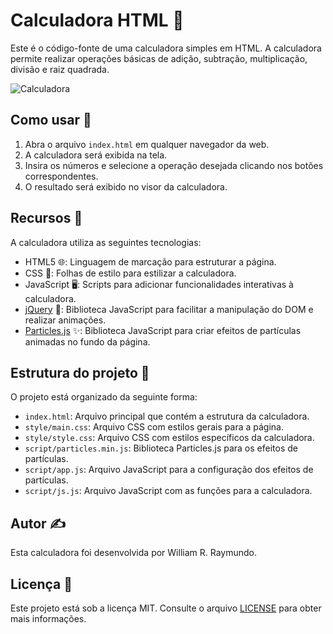 # Calculadora HTML 🧮

Este é o código-fonte de uma calculadora simples em HTML. A calculadora permite realizar operações básicas de adição, subtração, multiplicação, divisão e raiz quadrada.

![Calculadora](calculator.png)

## Como usar 🚀

1. Abra o arquivo `index.html` em qualquer navegador da web.
2. A calculadora será exibida na tela.
3. Insira os números e selecione a operação desejada clicando nos botões correspondentes.
4. O resultado será exibido no visor da calculadora.

## Recursos 🔧

A calculadora utiliza as seguintes tecnologias:

- HTML5 🌐: Linguagem de marcação para estruturar a página.
- CSS 🎨: Folhas de estilo para estilizar a calculadora.
- JavaScript 🖥️: Scripts para adicionar funcionalidades interativas à calculadora.
- [jQuery](https://jquery.com/) 🤖: Biblioteca JavaScript para facilitar a manipulação do DOM e realizar animações.
- [Particles.js](https://vincentgarreau.com/particles.js/) ✨: Biblioteca JavaScript para criar efeitos de partículas animadas no fundo da página.

## Estrutura do projeto 📁

O projeto está organizado da seguinte forma:

- `index.html`: Arquivo principal que contém a estrutura da calculadora.
- `style/main.css`: Arquivo CSS com estilos gerais para a página.
- `style/style.css`: Arquivo CSS com estilos específicos da calculadora.
- `script/particles.min.js`: Biblioteca Particles.js para os efeitos de partículas.
- `script/app.js`: Arquivo JavaScript para a configuração dos efeitos de partículas.
- `script/js.js`: Arquivo JavaScript com as funções para a calculadora.

## Autor ✍️

Esta calculadora foi desenvolvida por William R. Raymundo.

## Licença 📄

Este projeto está sob a licença MIT. Consulte o arquivo [LICENSE](LICENSE) para obter mais informações.
